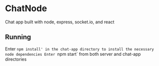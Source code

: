 # ChatNode
Chat app built with node, express, socket.io, and react

## Running ##
Enter `npm install' in the chat-app directory to install the necessary node dependencies
Enter `npm start` from both server and chat-app directories

